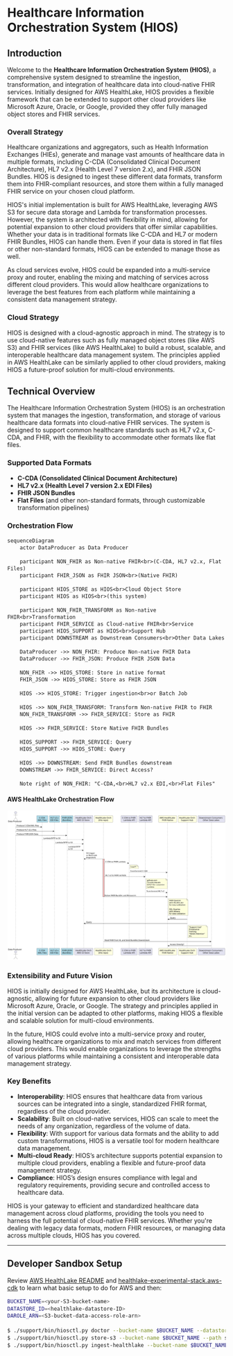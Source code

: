 # Healthcare Information Orchestration System (HIOS)

## Introduction

Welcome to the **Healthcare Information Orchestration System (HIOS)**, a
comprehensive system designed to streamline the ingestion, transformation, and
integration of healthcare data into cloud-native FHIR services. Initially
designed for AWS HealthLake, HIOS provides a flexible framework that can be
extended to support other cloud providers like Microsoft Azure, Oracle, or
Google, provided they offer fully managed object stores and FHIR services.

### Overall Strategy

Healthcare organizations and aggregators, such as Health Information Exchanges
(HIEs), generate and manage vast amounts of healthcare data in multiple formats,
including C-CDA (Consolidated Clinical Document Architecture), HL7 v2.x (Health
Level 7 version 2.x), and FHIR JSON Bundles. HIOS is designed to ingest these
different data formats, transform them into FHIR-compliant resources, and store
them within a fully managed FHIR service on your chosen cloud platform.

HIOS's initial implementation is built for AWS HealthLake, leveraging AWS S3 for
secure data storage and Lambda for transformation processes. However, the system
is architected with flexibility in mind, allowing for potential expansion to
other cloud providers that offer similar capabilities. Whether your data is in
traditional formats like C-CDA and HL7 or modern FHIR Bundles, HIOS can handle
them. Even if your data is stored in flat files or other non-standard formats,
HIOS can be extended to manage those as well.

As cloud services evolve, HIOS could be expanded into a multi-service proxy and
router, enabling the mixing and matching of services across different cloud
providers. This would allow healthcare organizations to leverage the best
features from each platform while maintaining a consistent data management
strategy.

### Cloud Strategy

HIOS is designed with a cloud-agnostic approach in mind. The strategy is to use
cloud-native features such as fully managed object stores (like AWS S3) and FHIR
services (like AWS HealthLake) to build a robust, scalable, and interoperable
healthcare data management system. The principles applied in AWS HealthLake can
be similarly applied to other cloud providers, making HIOS a future-proof
solution for multi-cloud environments.

## Technical Overview

The Healthcare Information Orchestration System (HIOS) is an orchestration
system that manages the ingestion, transformation, and storage of various
healthcare data formats into cloud-native FHIR services. The system is designed
to support common healthcare standards such as HL7 v2.x, C-CDA, and FHIR, with
the flexibility to accommodate other formats like flat files.

### Supported Data Formats

- **C-CDA (Consolidated Clinical Document Architecture)**
- **HL7 v2.x (Health Level 7 version 2.x EDI Files)**
- **FHIR JSON Bundles**
- **Flat Files** (and other non-standard formats, through customizable
  transformation pipelines)

### Orchestration Flow

```mermaid
sequenceDiagram
    actor DataProducer as Data Producer

    participant NON_FHIR as Non-native FHIR<br>(C-CDA, HL7 v2.x, Flat Files)
    participant FHIR_JSON as FHIR JSON<br>(Native FHIR)

    participant HIOS_STORE as HIOS<br>Cloud Object Store
    participant HIOS as HIOS<br>(this system)

    participant NON_FHIR_TRANSFORM as Non-native FHIR<br>Transformation
    participant FHIR_SERVICE as Cloud-native FHIR<br>Service
    participant HIOS_SUPPORT as HIOS<br>Support Hub
    participant DOWNSTREAM as Downstream Consumers<br>Other Data Lakes

    DataProducer ->> NON_FHIR: Produce Non-native FHIR Data
    DataProducer ->> FHIR_JSON: Produce FHIR JSON Data

    NON_FHIR ->> HIOS_STORE: Store in native format
    FHIR_JSON ->> HIOS_STORE: Store as FHIR JSON

    HIOS ->> HIOS_STORE: Trigger ingestion<br>or Batch Job

    HIOS ->> NON_FHIR_TRANSFORM: Transform Non-native FHIR to FHIR
    NON_FHIR_TRANSFORM ->> FHIR_SERVICE: Store as FHIR

    HIOS ->> FHIR_SERVICE: Store Native FHIR Bundles

    HIOS_SUPPORT ->> FHIR_SERVICE: Query
    HIOS_SUPPORT ->> HIOS_STORE: Query

    HIOS ->> DOWNSTREAM: Send FHIR Bundles downstream
    DOWNSTREAM ->> FHIR_SERVICE: Direct Access?

    Note right of NON_FHIR: "C-CDA,<br>HL7 v2.x EDI,<br>Flat Files"
```

#### AWS HealthLake Orchestration Flow

![AWS HealthLake Orchestration](./support/docs/hios-aws-healthlake.puml.svg)

### Extensibility and Future Vision

HIOS is initially designed for AWS HealthLake, but its architecture is
cloud-agnostic, allowing for future expansion to other cloud providers like
Microsoft Azure, Oracle, or Google. The strategy and principles applied in the
initial version can be adapted to other platforms, making HIOS a flexible and
scalable solution for multi-cloud environments.

In the future, HIOS could evolve into a multi-service proxy and router, allowing
healthcare organizations to mix and match services from different cloud
providers. This would enable organizations to leverage the strengths of various
platforms while maintaining a consistent and interoperable data management
strategy.

### Key Benefits

- **Interoperability**: HIOS ensures that healthcare data from various sources
  can be integrated into a single, standardized FHIR format, regardless of the
  cloud provider.
- **Scalability**: Built on cloud-native services, HIOS can scale to meet the
  needs of any organization, regardless of the volume of data.
- **Flexibility**: With support for various data formats and the ability to add
  custom transformations, HIOS is a versatile tool for modern healthcare data
  management.
- **Multi-cloud Ready**: HIOS’s architecture supports potential expansion to
  multiple cloud providers, enabling a flexible and future-proof data management
  strategy.
- **Compliance**: HIOS’s design ensures compliance with legal and regulatory
  requirements, providing secure and controlled access to healthcare data.

HIOS is your gateway to efficient and standardized healthcare data management
across cloud platforms, providing the tools you need to harness the full
potential of cloud-native FHIR services. Whether you're dealing with legacy data
formats, modern FHIR resources, or managing data across multiple clouds, HIOS
has you covered.

---

## Developer Sandbox Setup

Review [AWS HealthLake README](support/docs/README-aws-healthlake.md) and
[healthlake-experimental-stack.aws-cdk](support/lib/healthlake-experimental-stack.aws-cdk.ts)
to learn what basic setup to do for AWS and then:

```bash
BUCKET_NAME=<your-S3-bucket-name>
DATASTORE_ID=<healthlake-datastore-ID>
DAROLE_ARN=<S3-bucket-data-access-role-arn>

$ ./support/bin/hiosctl.py doctor --bucket-name $BUCKET_NAME --datastore-id $DATASTORE_ID
$ ./support/bin/hiosctl.py store-s3 --bucket-name $BUCKET_NAME --path support/synthetic-test-fixtures/fhir-bundles/
$ ./support/bin/hiosctl.py ingest-healthlake --bucket-name $BUCKET_NAME --datastore-id $DATASTORE_ID --darole-arn "$DAROLE_ARN"
```
